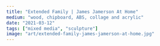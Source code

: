 ```yaml
---
title: "Extended Family | James Jamerson At Home"
medium: "wood, chipboard, ABS, collage and acrylic"
date: "2021-03-12"
tags: ["mixed media", "sculpture"]
image: "art/extended-family-james-jamerson-at-home.jpg"
---
```

